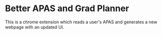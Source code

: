 # Better APAS and Grad Planner
This is a chrome extension which reads a user's APAS and generates a new webpage with an updated UI.